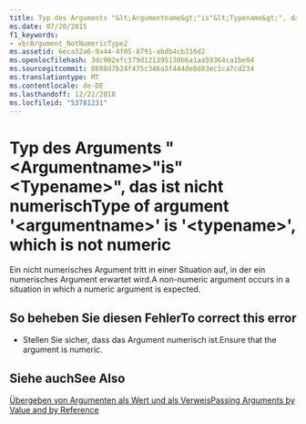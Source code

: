 ```yaml
---
title: Typ des Arguments "&lt;Argumentname&gt;"is"&lt;Typename&gt;", das ist nicht numerisch
ms.date: 07/20/2015
f1_keywords:
- vbrArgument_NotNumericType2
ms.assetid: 6eca32a6-9a44-4f05-8791-abdb4cb316d2
ms.openlocfilehash: 3dc902efc379d121395130b6a1aa59364ca1be04
ms.sourcegitcommit: 0888d7b24f475c346a3f444de8d83ec1ca7cd234
ms.translationtype: MT
ms.contentlocale: de-DE
ms.lasthandoff: 12/22/2018
ms.locfileid: "53781231"
---
```

# <a name="type-of-argument-ltargumentnamegt-is-lttypenamegt-which-is-not-numeric"></a><span data-ttu-id="62a04-102">Typ des Arguments "&lt;Argumentname&gt;"is"&lt;Typename&gt;", das ist nicht numerisch</span><span class="sxs-lookup"><span data-stu-id="62a04-102">Type of argument '&lt;argumentname&gt;' is '&lt;typename&gt;', which is not numeric</span></span>
<span data-ttu-id="62a04-103">Ein nicht numerisches Argument tritt in einer Situation auf, in der ein numerisches Argument erwartet wird.</span><span class="sxs-lookup"><span data-stu-id="62a04-103">A non-numeric argument occurs in a situation in which a numeric argument is expected.</span></span>  
  
## <a name="to-correct-this-error"></a><span data-ttu-id="62a04-104">So beheben Sie diesen Fehler</span><span class="sxs-lookup"><span data-stu-id="62a04-104">To correct this error</span></span>  
  
-   <span data-ttu-id="62a04-105">Stellen Sie sicher, dass das Argument numerisch ist.</span><span class="sxs-lookup"><span data-stu-id="62a04-105">Ensure that the argument is numeric.</span></span>  
  
## <a name="see-also"></a><span data-ttu-id="62a04-106">Siehe auch</span><span class="sxs-lookup"><span data-stu-id="62a04-106">See Also</span></span>  
 [<span data-ttu-id="62a04-107">Übergeben von Argumenten als Wert und als Verweis</span><span class="sxs-lookup"><span data-stu-id="62a04-107">Passing Arguments by Value and by Reference</span></span>](../../visual-basic/programming-guide/language-features/procedures/passing-arguments-by-value-and-by-reference.md)  

